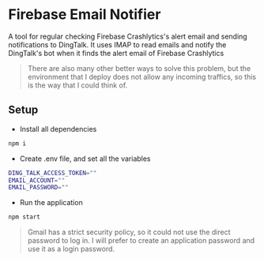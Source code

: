 # Firebase Email Notifier
A tool for regular checking Firebase Crashlytics's alert email and sending notifications to DingTalk. It uses IMAP to read emails and notify the DingTalk's bot when it finds the alert email of Firebase Crashlytics

> There are also many other better ways to solve this problem, but the environment that I deploy does not allow any incoming traffics, so this is the way that I could think of.

## Setup
- Install all dependencies
```sh
npm i
```
- Create .env file, and set all the variables
```sh
DING_TALK_ACCESS_TOKEN=""
EMAIL_ACCOUNT=""
EMAIL_PASSWORD=""
```
- Run the application
```sh
npm start
```

> Gmail has a strict security policy, so it could not use the direct password to log in. I will prefer to create an application password and use it as a login password.
